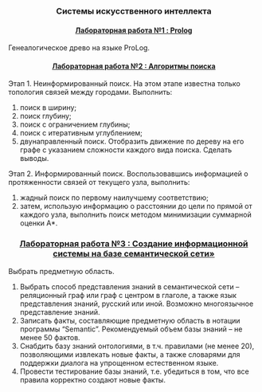 <h3 align=center>Системы искусственного интеллекта</a> </h3>

<h4 align=center> <a href="lab1">Лабораторная работа №1 : Prolog</a> </h4>

Генеалогическое древо на языке ProLog.

<h4 align=center> <a href="lab2">Лабораторная работа №2 : Алгоритмы поиска</a> </h4>

Этап 1. Неинформированный поиск. На этом этапе известна только
топология связей между городами. Выполнить:
1) поиск в ширину;
2) поиск глубину;
3) поиск с ограничением глубины;
4) поиск с итеративным углублением;
5) двунаправленный поиск.
Отобразить движение по дереву на его графе с указанием сложности
каждого вида поиска. Сделать выводы.

Этап 2. Информированный поиск. Воспользовавшись информацией о
протяженности связей от текущего узла, выполнить:
1) жадный поиск по первому наилучшему соответствию;
2) затем, использую информацию о расстоянии до цели по прямой от
каждого узла, выполнить поиск методом минимизации суммарной оценки
А*. 

<h3 align=center> <a href="lab3">Лабораторная работа №3 : Создание информационной
системы на базе семантической сети»</a> </h3>

Выбрать предметную область. 

1) Выбрать способ представления знаний в семантической сети –
реляционный граф или граф с центром в глаголе, а также язык
представления знаний, русский или иной. Возможно многоязычное
представление знаний.
2) Записать факты, составляющие предметную область в нотации
программы “Semantic”. Рекомендуемый объем базы знаний – не менее 50
фактов.
3) Снабдить базу знаний онтологиями, в т.ч. правилами (не менее 20),
позволяющими извлекать новые факты, а также словарями для
поддержки диалога на упрощенном естественном языке.
4) Провести тестирование базы знаний, т.е. убедиться в том, что все правила
корректно создают новые факты. 
